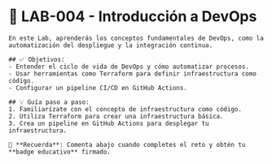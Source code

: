 # 🚀 LAB-004 - Introducción a DevOps
    
    En este Lab, aprenderás los conceptos fundamentales de DevOps, como la automatización del despliegue y la integración continua.

    ## ✅ Objetivos:
    - Entender el ciclo de vida de DevOps y cómo automatizar procesos.
    - Usar herramientas como Terraform para definir infraestructura como código.
    - Configurar un pipeline CI/CD en GitHub Actions.

    ## 💡 Guía paso a paso:
    1. Familiarízate con el concepto de infraestructura como código.
    2. Utiliza Terraform para crear una infraestructura básica.
    3. Crea un pipeline en GitHub Actions para desplegar tu infraestructura.

    🧭 **Recuerda**: Comenta abajo cuando completes el reto y obtén tu **badge educativo** firmado.